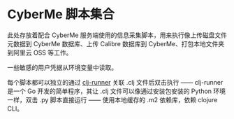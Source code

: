 # CyberMe 脚本集合

此处存放着配合 CyberMe 服务端使用的信息采集脚本，用来执行像上传磁盘文件元数据到 CyberMe 数据库、上传 Calibre 数据库到 CyberMe、打包本地文件夹到阿里云 OSS 等工作。 

一些敏感的用户凭据从环境变量中读取。

每个脚本都可以独立的通过 [clj-runner](https://github.com/corkine/clj-runner) 关联 .clj 文件后双击执行 —— clj-runner 是一个 Go 开发的简单程序，其让 .clj 文件可以像通过安装包安装的 Python 环境一样，双击 .py 脚本直接运行 —— 使用本地缓存的 .m2 依赖库，依赖 clojure CLI。

